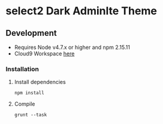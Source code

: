 # select2 Dark Adminlte Theme

## Development

- Requires Node v4.7.x or higher and npm 2.15.11
- Cloud9 Workspace [here](https://c9.io/jscotto/select2-dark-adminlte-theme)

### Installation

1. Install dependencies
   ```
   npm install
   ```

2. Compile
   ```
   grunt --task
   ```